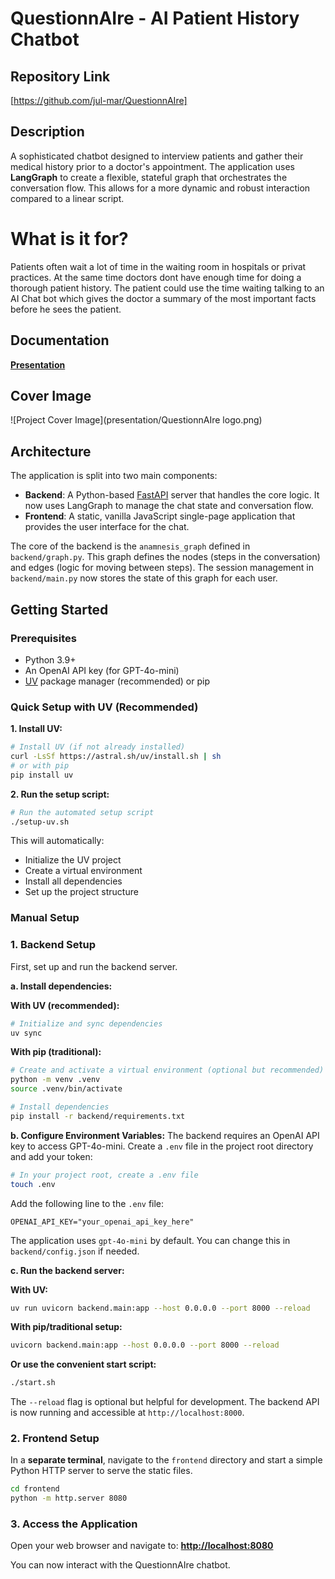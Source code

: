 # QuestionnAIre - AI Patient History Chatbot

## Repository Link

[https://github.com/jul-mar/QuestionnAIre]

## Description
A sophisticated chatbot designed to interview patients and gather their medical history prior to a doctor's appointment. The application uses **LangGraph** to create a flexible, stateful graph that orchestrates the conversation flow. This allows for a more dynamic and robust interaction compared to a linear script.


# What is it for?
Patients often wait a lot of time in the waiting room in hospitals or privat practices. At the same time doctors dont have enough time for doing a thorough patient history. The patient could use the time waiting talking to an AI Chat bot which gives the doctor a summary of the most important facts before he sees the patient.

## Documentation

**[Presentation](presentation/QuestionnAIre.pptx)**

## Cover Image

![Project Cover Image](presentation/QuestionnAIre logo.png)

## Architecture
The application is split into two main components:
- **Backend**: A Python-based [FastAPI](https://fastapi.tiangolo.com/) server that handles the core logic. It now uses LangGraph to manage the chat state and conversation flow.
- **Frontend**: A static, vanilla JavaScript single-page application that provides the user interface for the chat.

The core of the backend is the `anamnesis_graph` defined in `backend/graph.py`. This graph defines the nodes (steps in the conversation) and edges (logic for moving between steps). The session management in `backend/main.py` now stores the state of this graph for each user.

## Getting Started

### Prerequisites
- Python 3.9+
- An OpenAI API key (for GPT-4o-mini)
- [UV](https://docs.astral.sh/uv/) package manager (recommended) or pip

### Quick Setup with UV (Recommended)

**1. Install UV:**
```bash
# Install UV (if not already installed)
curl -LsSf https://astral.sh/uv/install.sh | sh
# or with pip
pip install uv
```

**2. Run the setup script:**
```bash
# Run the automated setup script
./setup-uv.sh
```

This will automatically:
- Initialize the UV project
- Create a virtual environment
- Install all dependencies
- Set up the project structure

### Manual Setup

### 1. Backend Setup
First, set up and run the backend server.

**a. Install dependencies:**

**With UV (recommended):**
```bash
# Initialize and sync dependencies
uv sync
```

**With pip (traditional):**
```bash
# Create and activate a virtual environment (optional but recommended)
python -m venv .venv
source .venv/bin/activate

# Install dependencies
pip install -r backend/requirements.txt
```

**b. Configure Environment Variables:**
The backend requires an OpenAI API key to access GPT-4o-mini. Create a `.env` file in the project root directory and add your token:
```bash
# In your project root, create a .env file
touch .env
```
Add the following line to the `.env` file:
```
OPENAI_API_KEY="your_openai_api_key_here"
```
The application uses `gpt-4o-mini` by default. You can change this in `backend/config.json` if needed.

**c. Run the backend server:**

**With UV:**
```bash
uv run uvicorn backend.main:app --host 0.0.0.0 --port 8000 --reload
```

**With pip/traditional setup:**
```bash
uvicorn backend.main:app --host 0.0.0.0 --port 8000 --reload
```

**Or use the convenient start script:**
```bash
./start.sh
```

The `--reload` flag is optional but helpful for development. The backend API is now running and accessible at `http://localhost:8000`.

### 2. Frontend Setup
In a **separate terminal**, navigate to the `frontend` directory and start a simple Python HTTP server to serve the static files.

```bash
cd frontend
python -m http.server 8080
```


### 3. Access the Application
Open your web browser and navigate to:
**[http://localhost:8080](http://localhost:8080)**

You can now interact with the QuestionnAIre chatbot.

